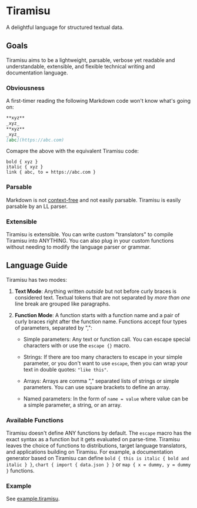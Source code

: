 # Tiramisu

A delightful language for structured textual data.

## Goals

Tiramisu aims to be a lightweight, parsable, verbose yet readable and
understandable, extensible, and flexible technical writing and documentation
language.

### Obviousness

A first-timer reading the following Markdown code won't know what's going on:

```markdown
**xyz**
_xyz_
**xyz**
_xyz_
[abc](https://abc.com)
```

Comapre the above with the equivalent Tiramisu code:

```tiramisu
bold { xyz }
italic { xyz }
link { abc, to = https://abc.com }
```

### Parsable

Markdown is not
[context-free](https://clehaxze.tw/gemlog/2022/03-31-markdown-is-not-context-free.gmi)
and not easily parsable. Tiramisu is easily parsable by an LL parser.

### Extensible

Tiramisu is extensible. You can write custom "translators" to compile Tiramisu into
ANYTHING. You can also plug in your custom functions without needing to modify the
language parser or grammar.

## Language Guide

Tiramisu has two modes:

1. **Text Mode**: Anything written _outside_ but not before curly braces is
   considered text. Textual tokens that are not separated by _more than one_
   line break are grouped like paragraphs.
2. **Function Mode**: A function starts with a function name and a pair of
   curly braces right after the function name. Functions accept four types
   of parameters, separated by ",":

   - Simple parameters: Any text or function call. You can escape special
     characters with or use the `escape {}` macro.

   - Strings: If there are too many characters to escape in your simple
     parameter, or you don't want to use `escape`, then you can wrap your text
     in double quotes: `"like this"`.

   - Arrays: Arrays are comma "," separated lists of strings or simple
     parameters. You can use square brackets to define an array.

   - Named parameters: In the form of `name = value` where value can be a
     simple parameter, a string, or an array.

### Available Functions

Tiramisu doesn't define ANY functions by default. The `escape` macro has the
exact syntax as a function but it gets evaluated on parse-time. Tiramisu
leaves the choice of functions to distributions, target language translators,
and applications building on Tiramisu. For example, a documentation generator
based on Tiramisu can define `bold { this is italic { bold and italic } }`,
`chart { import { data.json } }` or `map { x = dummy, y = dummy }`
functions.

### Example

See [example.tiramisu](./example.tiramisu).
